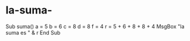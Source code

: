 # la-suma-
Sub suma()        a = 5    b = 6    c = 8    d = 8    f = 4     r = 5 + 6 + 8 + 8 + 4       MsgBox "la suma es " &amp; r                                  End Sub
